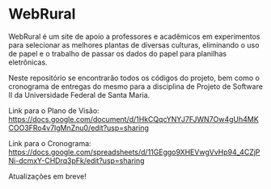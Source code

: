 # WebRural

WebRural é um site de apoio a professores e acadêmicos em experimentos para selecionar as melhores plantas de diversas culturas, eliminando o uso de papel e o trabalho de passar os dados do papel para planilhas eletrônicas.

Neste repositório se encontrarão todos os códigos do projeto, bem como o cronograma de entregas do mesmo
para a disciplina de Projeto de Software II da Universidade Federal de Santa Maria.

Link para o Plano de Visão:
https://docs.google.com/document/d/1HkCQqcYNYJ7FJWN7Ow4gUh4MKCOO3FRo4v7lgMnZnu0/edit?usp=sharing

Link para o Cronograma:
https://docs.google.com/spreadsheets/d/11GEggo9XHEVwgVvHp94_4CZjPNi-dcmxY-CHDrq3pFk/edit?usp=sharing

Atualizações em breve!
